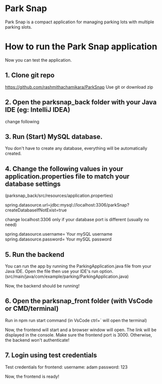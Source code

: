 # Park Snap

Park Snap is a compact application for managing parking lots with multiple parking slots.

# How to run the Park Snap application

Now you can test the application.

## 1.  Clone git repo
https://github.com/rashmithachamikara/ParkSnap
Use git or download zip

## 2.  Open the parksnap_back folder with your Java IDE (eg: IntelliJ IDEA)
change following

## 3.  Run (Start) MySQL database.

You don't have to create any database, everything will be automatically created.

## 4.  Change the following values in your application.properties file to match your database settings
(parksnap_back/src/resources/application.properties)

spring.datasource.url=jdbc:mysql://localhost:3306/parkSnap?createDatabaseIfNotExist=true

change localhost:3306 only if your database port is different (usually no need)

spring.datasource.username= Your mySQL username
spring.datasource.password= Your mySQL password

## 5.  Run the backend
You can run the app by running the ParkingApplication.java file from your Java IDE. Open the file then use your IDE's run option.
(src/main/java/com/example/parking/ParkingApplication.java)

Now, the backend should be running!

## 6.  Open the parksnap_front folder (with VsCode or CMD/terminal)
Run in npm run start command (in VsCode ctrl+` will open the terminal)

Now, the frontend will start and a browser window will open. The link will be displayed in the console. Make sure the frontend port is 3000. Otherwise, the backend won't authenticate!

## 7.  Login using test credentials

Test credentials for frontend:
username: adam
password: 123

Now, the frontend is ready!

